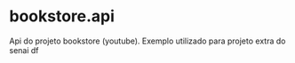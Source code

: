 # bookstore.api
Api do projeto bookstore (youtube).
Exemplo utilizado para projeto extra do senai df
